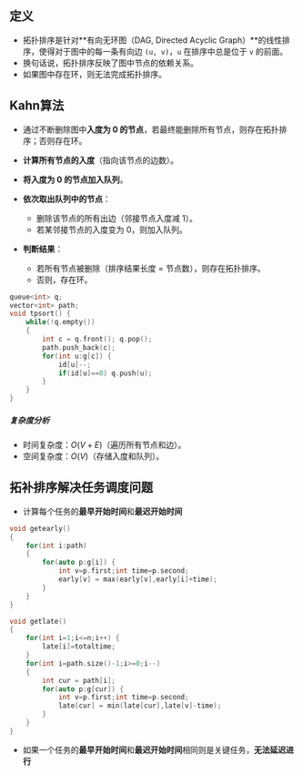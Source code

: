 
## 定义

- 拓扑排序是针对**有向无环图（DAG, Directed Acyclic Graph）**的线性排序，使得对于图中的每一条有向边 `(u, v)`，`u` 在排序中总是位于 `v` 的前面。  
- 换句话说，拓扑排序反映了图中节点的依赖关系。
- 如果图中存在环，则无法完成拓扑排序。

## Kahn算法

- 通过不断删除图中**入度为 0 的节点**，若最终能删除所有节点，则存在拓扑排序；否则存在环。

- **计算所有节点的入度**（指向该节点的边数）。
- **将入度为 0 的节点加入队列**。
- **依次取出队列中的节点**：
    - 删除该节点的所有出边（邻接节点入度减 1）。
    - 若某邻接节点的入度变为 0，则加入队列。
 - **判断结果**：
    - 若所有节点被删除（排序结果长度 = 节点数），则存在拓扑排序。
    - 否则，存在环。

```cpp
queue<int> q;
vector<int> path;
void tpsort() {
    while(!q.empty())
    {
        int c = q.front(); q.pop();
        path.push_back(c);
        for(int u:g[c]) {
            id[u]--;
            if(id[u]==0) q.push(u);
        }
    }
}
```


##### **复杂度分析**

- 时间复杂度：$O(V+E)$（遍历所有节点和边）。
- 空间复杂度：$O(V)$（存储入度和队列）。

## 拓补排序解决任务调度问题


- 计算每个任务的**最早开始时间**和**最迟开始时间**
```cpp
void getearly()
{
    for(int i:path)
    {
        for(auto p:g[i]) {
            int v=p.first;int time=p.second;
            early[v] = max(early[v],early[i]+time);
        }
    }
}

void getlate()
{
    for(int i=1;i<=n;i++) {
        late[i]=totaltime;
    }
    for(int i=path.size()-1;i>=0;i--)
    {
        int cur = path[i];
        for(auto p:g[cur]) {
            int v=p.first;int time=p.second;
            late[cur] = min(late[cur],late[v]-time);
        }
    }
}
```
- 如果一个任务的**最早开始时间**和**最迟开始时间**相同则是关键任务，**无法延迟进行**